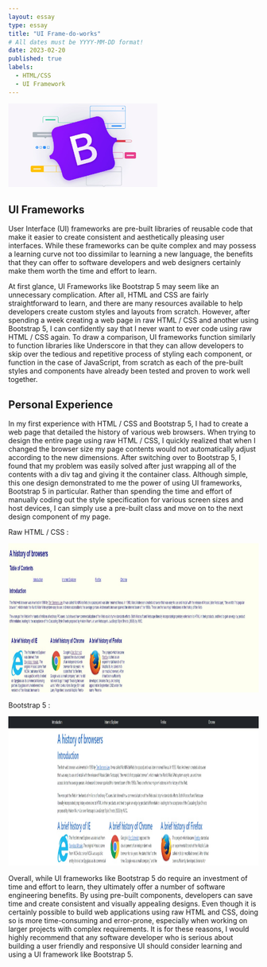```yaml
---
layout: essay
type: essay
title: "UI Frame-do-works"
# All dates must be YYYY-MM-DD format!
date: 2023-02-20
published: true
labels:
  - HTML/CSS
  - UI Framework
---
```


<img width="300px" class="rounded text-center pe-4" src="../img/bootstrap5.png">

## UI Frameworks

User Interface (UI) frameworks are pre-built libraries of reusable code that make it easier to create consistent and aesthetically pleasing user interfaces. While these frameworks can be quite complex and may possess a learning curve not too dissimilar to learning a new language, the benefits that they can offer to software developers and web designers certainly make them worth the time and effort to learn. 

At first glance, UI Frameworks like Bootstrap 5 may seem like an unnecessary complication. After all, HTML and CSS are fairly straightforward to learn, and there are many resources available to help developers create custom styles and layouts from scratch. However, after spending a week creating a web page in raw HTML / CSS and another using Bootstrap 5, I can confidently say that I never want to ever code using raw HTML / CSS again. To draw a comparison, UI frameworks function similarly to function libraries like Underscore in that they can allow developers to skip over the tedious and repetitive process of styling each component, or function in the case of JavaScript, from scratch as each of the pre-built styles and components have already been tested and proven to work well together. 

## Personal Experience
In my first experience with HTML / CSS and Bootstrap 5, I had to create a web page that detailed the history of various web browsers. When trying to design the entire page using raw HTML / CSS, I quickly realized that when I changed the browser size my page contents would not automatically adjust according to the new dimensions. After switching over to Bootstrap 5, I found that my problem was easily solved after just wrapping all of the contents with a div tag and giving it the container class. Although simple, this one design demonstrated to me the power of using UI frameworks, Bootstrap 5 in particular. Rather than spending the time and effort of manually coding out the style specification for various screen sizes and host devices, I can simply use a pre-built class and move on to the next design component of my page.

Raw HTML / CSS :

<img height="300px" class="rounded" src="../img/bh-raw-html-css.jpg">

Bootstrap 5 :

<img height="300px" class="rounded" src="../img/bh-bootstrap5.jpg">

Overall, while UI frameworks like Bootstrap 5 do require an investment of time and effort to learn, they ultimately offer a number of software engineering benefits. By using pre-built components, developers can save time and create consistent and visually appealing designs. Even though it is certainly possible to build web applications using raw HTML and CSS, doing so is more time-consuming and error-prone, especially when working on larger projects with complex requirements. It is for these reasons, I would highly recommend that any software developer who is serious about building a user friendly and responsive UI should consider learning and using a UI framework like Bootstrap 5.
